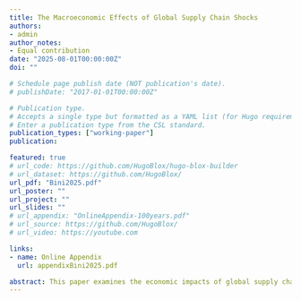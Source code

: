 ```yaml
---
title: The Macroeconomic Effects of Global Supply Chain Shocks
authors:
- admin
author_notes:
- Equal contribution
date: "2025-08-01T00:00:00Z"
doi: ""

# Schedule page publish date (NOT publication's date).
# publishDate: "2017-01-01T00:00:00Z"

# Publication type.
# Accepts a single type but formatted as a YAML list (for Hugo requirements).
# Enter a publication type from the CSL standard.
publication_types: ["working-paper"]
publication:

featured: true
# url_code: https://github.com/HugoBlox/hugo-blox-builder
# url_dataset: https://github.com/HugoBlox/
url_pdf: "Bini2025.pdf"
url_poster: ""
url_project: ""
url_slides: ""
# url_appendix: "OnlineAppendix-100years.pdf"
# url_source: https://github.com/HugoBlox/
# url_video: https://youtube.com

links:
- name: Online Appendix
  url: appendixBini2025.pdf

abstract: This paper examines the economic impacts of global supply chain disruptions. Using price surcharge announcements from the three largest containerized shipping companies, I construct a novel measure of global supply chain shocks. Negative shocks trigger a persistent rise in consumer prices and a decline in economic activity. The response is broad-based. Sectoral impacts vary with exposure to global supply chains, measured by the share of inputs sourced from abroad. Spillovers extend to non-tradable sectors. These shocks accounted for up to 51 percent of the post-pandemic inflation. Without monetary or fiscal stimulus, recovery would have been delayed by 18 months.
---
```

